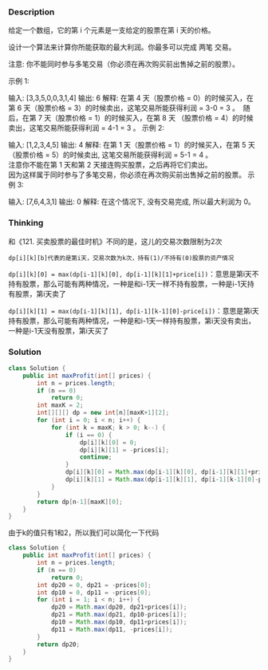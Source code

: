 ### Description

给定一个数组，它的第 i 个元素是一支给定的股票在第 i 天的价格。

设计一个算法来计算你所能获取的最大利润。你最多可以完成 两笔 交易。

注意: 你不能同时参与多笔交易（你必须在再次购买前出售掉之前的股票）。

示例 1:

输入: [3,3,5,0,0,3,1,4]
输出: 6
解释: 在第 4 天（股票价格 = 0）的时候买入，在第 6 天（股票价格 = 3）的时候卖出，这笔交易所能获得利润 = 3-0 = 3 。
​     随后，在第 7 天（股票价格 = 1）的时候买入，在第 8 天 （股票价格 = 4）的时候卖出，这笔交易所能获得利润 = 4-1 = 3 。
示例 2:

输入: [1,2,3,4,5]
输出: 4
解释: 在第 1 天（股票价格 = 1）的时候买入，在第 5 天 （股票价格 = 5）的时候卖出, 这笔交易所能获得利润 = 5-1 = 4 。   
​     注意你不能在第 1 天和第 2 天接连购买股票，之后再将它们卖出。   
​     因为这样属于同时参与了多笔交易，你必须在再次购买前出售掉之前的股票。
示例 3:

输入: [7,6,4,3,1] 
输出: 0 
解释: 在这个情况下, 没有交易完成, 所以最大利润为 0。

### Thinking

和《121. 买卖股票的最佳时机》不同的是，这儿的交易次数限制为2次

`dp[i][k][b]代表的是第i天，交易次数为k次，持有(1)/不持有(0)股票的资产情况`

`dp[i][k][0] = max(dp[i-1][k][0], dp[i-1][k][1]+price[i])`：意思是第i天不持有股票，那么可能有两种情况，一种是和i-1天一样不持有股票，一种是i-1天持有股票，第i天卖了

`dp[i][k][1] = max(dp[i-1][k][1], dp[i-1][k-1][0]-price[i])`：意思是第i天持有股票，那么可能有两种情况，一种是和i-1天一样持有股票，第i天没有卖出，一种是i-1天没有股票，第i天买了

### Solution
```java
class Solution {
    public int maxProfit(int[] prices) {
        int n = prices.length;
        if (n == 0)
            return 0;
        int maxK = 2;
        int[][][] dp = new int[n][maxK+1][2];
        for (int i = 0; i < n; i++) {
            for (int k = maxK; k > 0; k--) {
                if (i == 0) {
                    dp[i][k][0] = 0;
                    dp[i][k][1] = -prices[i];
                    continue;
                }
                dp[i][k][0] = Math.max(dp[i-1][k][0], dp[i-1][k][1]+prices[i]);
                dp[i][k][1] = Math.max(dp[i-1][k][1], dp[i-1][k-1][0]-prices[i]);
            }
        }
        return dp[n-1][maxK][0];
    }
}
```

由于k的值只有1和2，所以我们可以简化一下代码

```java
class Solution {
    public int maxProfit(int[] prices) {
        int n = prices.length;
        if (n == 0)
            return 0;
        int dp20 = 0, dp21 = -prices[0];
        int dp10 = 0, dp11 = -prices[0];
        for (int i = 1; i < n; i++) {
            dp20 = Math.max(dp20, dp21+prices[i]);
            dp21 = Math.max(dp21, dp10-prices[i]);
            dp10 = Math.max(dp10, dp11+prices[i]);
            dp11 = Math.max(dp11, -prices[i]);
        }
        return dp20;
    }
}
```

